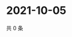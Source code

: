 # 2021-10-05

共 0 条

<!-- BEGIN WEIBO -->
<!-- 最后更新时间 Tue Oct 05 2021 09:52:18 GMT+0800 (China Standard Time) -->

<!-- END WEIBO -->
